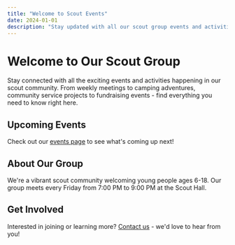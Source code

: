```yaml
---
title: "Welcome to Scout Events"
date: 2024-01-01
description: "Stay updated with all our scout group events and activities"
---
```


# Welcome to Our Scout Group

Stay connected with all the exciting events and activities happening in our scout community. From weekly meetings to camping adventures, community service projects to fundraising events - find everything you need to know right here.

## Upcoming Events

Check out our [events page](/events/) to see what's coming up next!

## About Our Group

We're a vibrant scout community welcoming young people ages 6-18. Our group meets every Friday from 7:00 PM to 9:00 PM at the Scout Hall.

## Get Involved

Interested in joining or learning more? [Contact us](/contact/) - we'd love to hear from you!